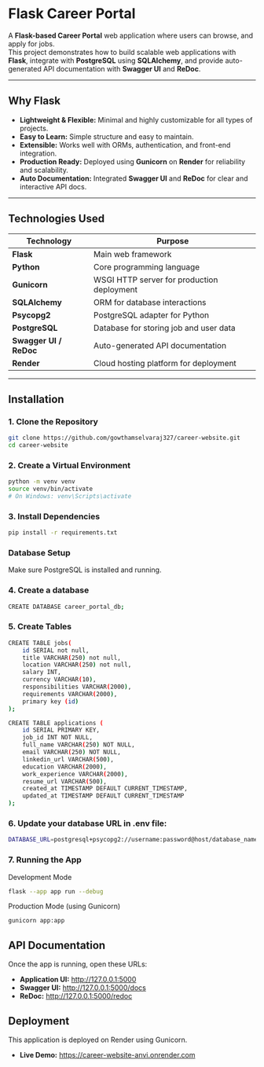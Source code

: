 # Flask Career Portal

A **Flask-based Career Portal** web application where users can browse, and apply for jobs.  
This project demonstrates how to build scalable web applications with **Flask**, integrate with **PostgreSQL** using **SQLAlchemy**, and provide auto-generated API documentation with **Swagger UI** and **ReDoc**.

---

## Why Flask

- **Lightweight & Flexible:** Minimal and highly customizable for all types of projects.  
- **Easy to Learn:** Simple structure and easy to maintain.  
- **Extensible:** Works well with ORMs, authentication, and front-end integration.  
- **Production Ready:** Deployed using **Gunicorn** on **Render** for reliability and scalability.  
- **Auto Documentation:** Integrated **Swagger UI** and **ReDoc** for clear and interactive API docs.

---

## Technologies Used

| Technology | Purpose |
|-------------|----------|
| **Flask** | Main web framework |
| **Python** | Core programming language |
| **Gunicorn** | WSGI HTTP server for production deployment |
| **SQLAlchemy** | ORM for database interactions |
| **Psycopg2** | PostgreSQL adapter for Python |
| **PostgreSQL** | Database for storing job and user data |
| **Swagger UI / ReDoc** | Auto-generated API documentation |
| **Render** | Cloud hosting platform for deployment |

---

## Installation

### 1. Clone the Repository

```bash
git clone https://github.com/gowthamselvaraj327/career-website.git
cd career-website
```
### 2. Create a Virtual Environment

```bash
python -m venv venv
source venv/bin/activate
# On Windows: venv\Scripts\activate
```

### 3. Install Dependencies
```bash
pip install -r requirements.txt
```
### Database Setup

Make sure PostgreSQL is installed and running.

### 4. Create a database
```bash
CREATE DATABASE career_portal_db;
```

### 5. Create Tables
```bash
CREATE TABLE jobs(
    id SERIAL not null,
    title VARCHAR(250) not null,
    location VARCHAR(250) not null,
    salary INT,
    currency VARCHAR(10),
    responsibilities VARCHAR(2000),
    requirements VARCHAR(2000),
    primary key (id)
);

CREATE TABLE applications (
    id SERIAL PRIMARY KEY,
    job_id INT NOT NULL,
    full_name VARCHAR(250) NOT NULL,
    email VARCHAR(250) NOT NULL,
    linkedin_url VARCHAR(500),
    education VARCHAR(2000),
    work_experience VARCHAR(2000),
    resume_url VARCHAR(500),
    created_at TIMESTAMP DEFAULT CURRENT_TIMESTAMP,
    updated_at TIMESTAMP DEFAULT CURRENT_TIMESTAMP
);
```
### 6. Update your database URL in .env file:
```bash
DATABASE_URL=postgresql+psycopg2://username:password@host/database_name
```
### 7. Running the App
Development Mode
```bash
flask --app app run --debug
```

Production Mode (using Gunicorn)
```bash
gunicorn app:app
```

## API Documentation
Once the app is running, open these URLs:
<br>
- **Application UI:** http://127.0.0.1:5000
- **Swagger UI:** http://127.0.0.1:5000/docs
- **ReDoc:** http://127.0.0.1:5000/redoc

## Deployment
This application is deployed on Render using Gunicorn.
<br>
- **Live Demo:** https://career-website-anvi.onrender.com
